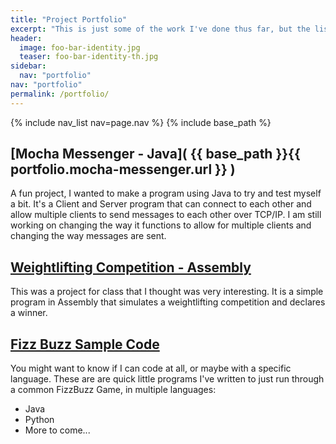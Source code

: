 ```yaml
---
title: "Project Portfolio"
excerpt: "This is just some of the work I've done thus far, but the list is growing every day."
header:
  image: foo-bar-identity.jpg
  teaser: foo-bar-identity-th.jpg
sidebar:
  nav: "portfolio"
nav: "portfolio"
permalink: /portfolio/
---
```

{% include nav_list nav=page.nav %}
{% include base_path %}


## [Mocha Messenger - Java]( {{ base_path }}{{ portfolio.mocha-messenger.url }} )
A fun project, I wanted to make a program using Java to try and test myself a bit. It's a Client and Server program 
that can connect to each other and allow multiple clients to send messages to each other over TCP/IP. I am still
working on changing the way it functions to allow for multiple clients and changing the way messages are sent.

## [Weightlifting Competition - Assembly](/altPortfolio/weightlifting-competition/)
This was a project for class that I thought was very interesting. It is a simple program in Assembly that simulates a 
weightlifting competition and declares a winner.

## [Fizz Buzz Sample Code](https://amkratz.github.io/altPortfolio/fizzbuzz-samples/)
You might want to know if I can code at all, or maybe with a specific language. These are are quick little programs I've
written to just run through a common FizzBuzz Game, in multiple languages:

* Java
* Python
* More to come...
